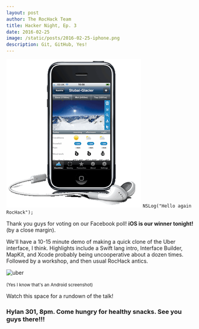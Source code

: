 ```yaml
---
layout: post
author: The RocHack Team
title: Hacker Night, Ep. 3
date: 2016-02-25
image: /static/posts/2016-02-25-iphone.png
description: Git, GitHub, Yes!
---
```

![Hacker Night 3](/static/posts/2016-02-25-iphone.png)
`NSLog("Hello again RocHack");`

Thank you guys for voting on our Facebook poll! **iOS is our winner tonight!** (by a close margin).

We'll have a 10-15 minute demo of making a quick clone of the Uber interface, I think. Highlights include a Swift lang intro, Interface Builder, MapKit, and Xcode probably being uncooperative about a dozen times. Followed by a workshop, and then usual RocHack antics.

![uber](http://saasquatch.wpengine.netdna-cdn.com/assets/Uber-Map-Interface295.png)

<small>
(Yes I know that's an Android screenshot)
</small>

Watch this space for a rundown of the talk!

### Hylan 301, 8pm. Come hungry for healthy snacks. See you guys there!!!

